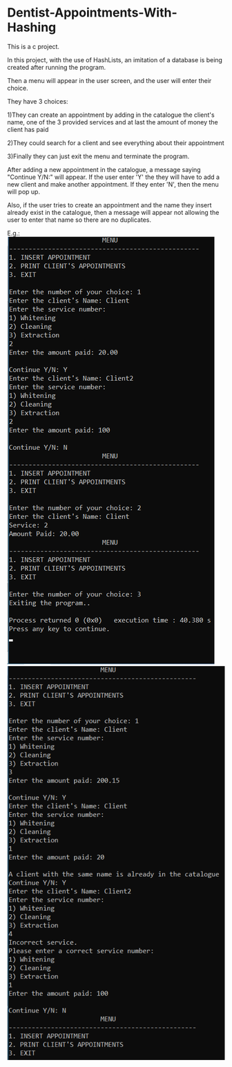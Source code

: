 # Dentist-Appointments-With-Hashing
This is a c project. 

In this project, with the use of HashLists, an imitation of a database is being created after running the program. 

Then a menu will appear in the user screen, and the user will enter their choice. 

They have 3 choices: 

1)They can create an appointment by adding in the catalogue the client's name, one of the 3 provided services and at last the amount of money the client has paid 

2)They could search for a client and see everything about their appointment

3)Finally they can just exit the menu and terminate the program.

After adding a new appointment in the catalogue, a message saying "Continue Y/N:" will appear. If the user enter 'Y' the they
will have to add a new client and make another appointment. If they enter 'N', then the menu will pop up.

Also, if the user tries to create an appointment and the name they insert already exist in the catalogue, then a message will appear not allowing the user to enter that name so there are no duplicates.

E.g.:
![Code image](eg1.png)
![Code image](eg2.png)
